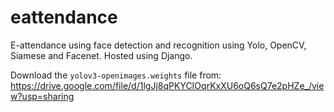 # eattendance
E-attendance using face detection and recognition using Yolo, OpenCV, Siamese and Facenet. Hosted using Django.

Download the `yolov3-openimages.weights` file from:
https://drive.google.com/file/d/1lgJj8qPKYCIOqrKxXU6oQ6sQ7e2pHZe_/view?usp=sharing
